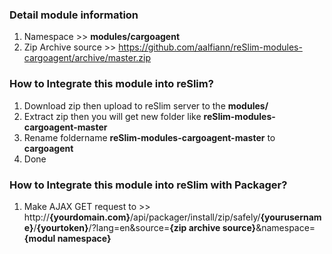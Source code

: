 ### Detail module information

1. Namespace >> **modules/cargoagent**
2. Zip Archive source >> 
    https://github.com/aalfiann/reSlim-modules-cargoagent/archive/master.zip

### How to Integrate this module into reSlim?

1. Download zip then upload to reSlim server to the **modules/**
2. Extract zip then you will get new folder like **reSlim-modules-cargoagent-master**
3. Rename foldername **reSlim-modules-cargoagent-master** to **cargoagent**
4. Done

### How to Integrate this module into reSlim with Packager?

1. Make AJAX GET request to >>
    http://**{yourdomain.com}**/api/packager/install/zip/safely/**{yourusername}**/**{yourtoken}**/?lang=en&source=**{zip archive source}**&namespace=**{modul namespace}**
